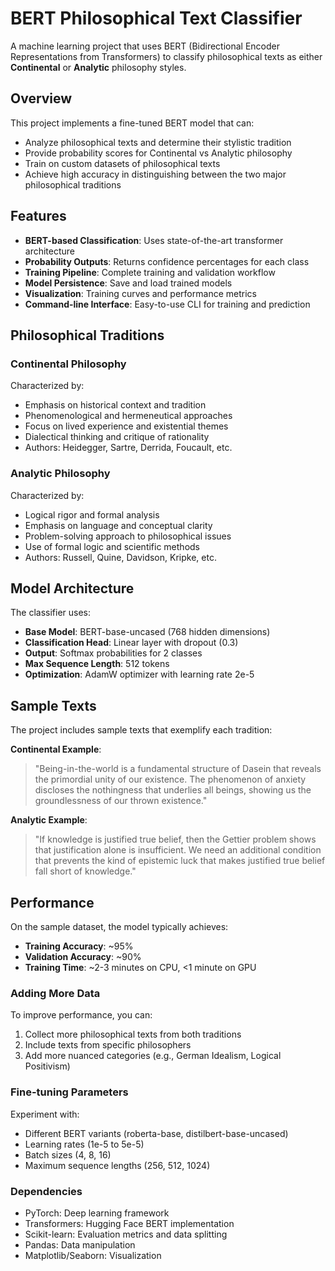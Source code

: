 # BERT Philosophical Text Classifier

A machine learning project that uses BERT (Bidirectional Encoder Representations from Transformers) to classify philosophical texts as either **Continental** or **Analytic** philosophy styles.

## Overview

This project implements a fine-tuned BERT model that can:
- Analyze philosophical texts and determine their stylistic tradition
- Provide probability scores for Continental vs Analytic philosophy
- Train on custom datasets of philosophical texts
- Achieve high accuracy in distinguishing between the two major philosophical traditions

## Features

- **BERT-based Classification**: Uses state-of-the-art transformer architecture
- **Probability Outputs**: Returns confidence percentages for each class
- **Training Pipeline**: Complete training and validation workflow
- **Model Persistence**: Save and load trained models
- **Visualization**: Training curves and performance metrics
- **Command-line Interface**: Easy-to-use CLI for training and prediction

## Philosophical Traditions

### Continental Philosophy
Characterized by:
- Emphasis on historical context and tradition
- Phenomenological and hermeneutical approaches
- Focus on lived experience and existential themes
- Dialectical thinking and critique of rationality
- Authors: Heidegger, Sartre, Derrida, Foucault, etc.

### Analytic Philosophy
Characterized by:
- Logical rigor and formal analysis
- Emphasis on language and conceptual clarity
- Problem-solving approach to philosophical issues
- Use of formal logic and scientific methods
- Authors: Russell, Quine, Davidson, Kripke, etc.

## Model Architecture

The classifier uses:
- **Base Model**: BERT-base-uncased (768 hidden dimensions)
- **Classification Head**: Linear layer with dropout (0.3)
- **Output**: Softmax probabilities for 2 classes
- **Max Sequence Length**: 512 tokens
- **Optimization**: AdamW optimizer with learning rate 2e-5

## Sample Texts

The project includes sample texts that exemplify each tradition:

**Continental Example**:
> "Being-in-the-world is a fundamental structure of Dasein that reveals the primordial unity of our existence. The phenomenon of anxiety discloses the nothingness that underlies all beings, showing us the groundlessness of our thrown existence."

**Analytic Example**:
> "If knowledge is justified true belief, then the Gettier problem shows that justification alone is insufficient. We need an additional condition that prevents the kind of epistemic luck that makes justified true belief fall short of knowledge."

## Performance

On the sample dataset, the model typically achieves:
- **Training Accuracy**: ~95%
- **Validation Accuracy**: ~90%
- **Training Time**: ~2-3 minutes on CPU, <1 minute on GPU

### Adding More Data

To improve performance, you can:
1. Collect more philosophical texts from both traditions
2. Include texts from specific philosophers
3. Add more nuanced categories (e.g., German Idealism, Logical Positivism)

### Fine-tuning Parameters

Experiment with:
- Different BERT variants (roberta-base, distilbert-base-uncased)
- Learning rates (1e-5 to 5e-5)
- Batch sizes (4, 8, 16)
- Maximum sequence lengths (256, 512, 1024)

### Dependencies
- PyTorch: Deep learning framework
- Transformers: Hugging Face BERT implementation
- Scikit-learn: Evaluation metrics and data splitting
- Pandas: Data manipulation
- Matplotlib/Seaborn: Visualization
